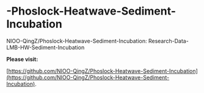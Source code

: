 # -Phoslock-Heatwave-Sediment-Incubation
NIOO-QingZ/Phoslock-Heatwave-Sediment-Incubation: Research-Data-LMB-HW-Sediment-Incubation

**Please visit:**

[https://github.com/NIOO-QingZ/Phoslock-Heatwave-Sediment-Incubation](https://github.com/NIOO-QingZ/Phoslock-Heatwave-Sediment-Incubation).
